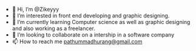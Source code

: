 - 👋 Hi, I’m @Zikeyyy
- 👀 I’m interested in front end developing and graphic designing.
- 🌱 I’m currently learning Computer science as well as graphic designing and also working as a freelancer.
- 💞️ I’m looking to collaborate on a intership in a software company
- 📫 How to reach me pathummadhurang@gmail.com

<!---
Zikeyyy/Zikeyyy is a ✨ special ✨ repository because its `README.md` (this file) appears on your GitHub profile.
You can click the Preview link to take a look at your changes.
--->
